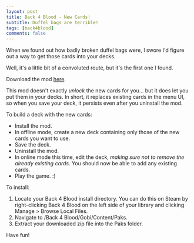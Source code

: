 ```yaml
---
layout: post
title: Back 4 Blood - New Cards!
subtitle: Duffel bags are terrible!
tags: [back4blood]
comments: false
---
```


When we found out how badly broken duffel bags were, I swore I'd figure out a way to get those cards into your decks.

Well, it's a little bit of a convoluted route, but it's the first one I found.

Download the mod [here](https://smooversyt.github.io/downloads/b4bmod-dlc2-cards.zip).

This mod doesn't exactly *unlock* the new cards for you... but it does let you put them in your decks. In short, it replaces existing cards in the menu UI, so when you save your deck, it persists even after you uninstall the mod.

To build a deck with the new cards:
- Install the mod.
- In offline mode, create a new deck containing only those of the new cards you want to use.
- Save the deck.
- Uninstall the mod.
- In online mode this time, edit the deck, *making sure not to remove the already existing cards*. You should now be able to add any existing cards.
- Play the game. :)

To install:
1. Locate your Back 4 Blood install directory. You can do this on Steam by right-clicking Back 4 Blood on the left side of your library and clicking Manage > Browse Local Files.
2. Navigate to /Back 4 Blood/Gobi/Content/Paks.
3. Extract your downloaded zip file into the Paks folder.

Have fun!
